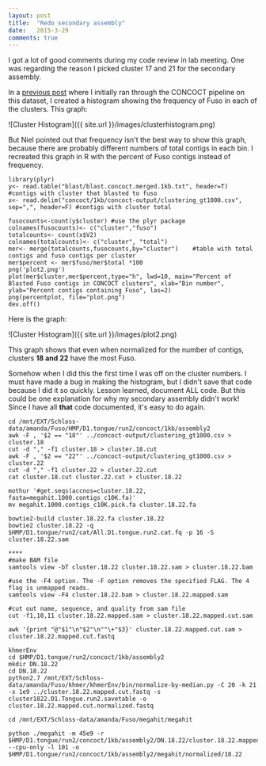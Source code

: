 ```yaml
---
layout: post
title:  "Redo secondary assembly"
date:   2015-3-29
comments: true
---
```


I got a lot of good comments during my code review in lab meeting. One was regarding the reason I picked cluster 17 and 21 for the secondary assembly. 

In a [previous post](http://agelmore.github.io/2015/02/16/Concoct-1kb.html) where I initially ran through the CONCOCT pipeline on this dataset, I created a histogram showing the frequency of Fuso in each of the clusters. This graph:

![Cluster Histogram]({{ site.url }}/images/clusterhistogram.png)

But Niel pointed out that frequency isn't the best way to show this graph, because there are probably different numbers of total contigs in each bin. I recreated this graph in R with the percent of Fuso contigs instead of frequency.

~~~~
library(plyr)
y<- read.table("blast/blast.concoct.merged.1kb.txt", header=T)  #contigs with cluster that blasted to fuso
x<- read.delim("concoct/1kb/concoct-output/clustering_gt1000.csv", sep=",", header=F) #contigs with cluster total

fusocounts<-count(y$cluster) #use the plyr package
colnames(fusocounts)<- c("cluster","fuso")
totalcounts<- count(x$V2)
colnames(totalcounts)<- c("cluster", "total")
mer<- merge(totalcounts,fusocounts,by="cluster")    #table with total contigs and fuso contigs per cluster
mer$percent <- mer$fuso/mer$total *100
png('plot2.png')
plot(mer$cluster,mer$percent,type="h", lwd=10, main="Percent of Blasted Fuso contigs in CONCOCT clusters", xlab="Bin number", ylab="Percent contigs containing Fuso", las=2)
png(percentplot, file="plot.png")
dev.off()
~~~~ 

Here is the graph:

![Cluster Histogram]({{ site.url }}/images/plot2.png)

This graph shows that even when normalized for the number of contigs, clusters **18 and 22** have the most Fuso. 

Somehow when I did this the first time I was off on the cluster numbers. I must have made a bug in making the histogram, but I didn't save that code because I did it so quickly. Lesson learned, document ALL code. But this could be one explanation for why my secondary assembly didn't work! Since I have all **that** code documented, it's easy to do again.


~~~~
cd /mnt/EXT/Schloss-data/amanda/Fuso/HMP/D1.tongue/run2/concoct/1kb/assembly2
awk -F , '$2 == "18"' ../concoct-output/clustering_gt1000.csv > cluster.18 
cut -d "," -f1 cluster.18 > cluster.18.cut
awk -F , '$2 == "22"' ../concoct-output/clustering_gt1000.csv > cluster.22
cut -d "," -f1 cluster.22 > cluster.22.cut
cat cluster.18.cut cluster.22.cut > cluster.18.22

mothur '#get.seqs(accnos=cluster.18.22, fasta=megahit.1000.contigs_c10K.fa)'
mv megahit.1000.contigs_c10K.pick.fa cluster.18.22.fa

bowtie2-build cluster.18.22.fa cluster.18.22
bowtie2 cluster.18.22 -q $HMP/D1.tongue/run2/cat/All.D1.tongue.run2.cat.fq -p 16 -S cluster.18.22.sam 

****
#make BAM file
samtools view -bT cluster.18.22 cluster.18.22.sam > cluster.18.22.bam

#use the -F4 option. The -F option removes the specified FLAG. The 4 flag is unmapped reads. 
samtools view -F4 cluster.18.22.bam > cluster.18.22.mapped.sam

#cut out name, sequence, and quality from sam file
cut -f1,10,11 cluster.18.22.mapped.sam > cluster.18.22.mapped.cut.sam

awk '{print "@"$1"\n"$2"\n""\+"$3}' cluster.18.22.mapped.cut.sam > cluster.18.22.mapped.cut.fastq

khmerEnv
cd $HMP/D1.tongue/run2/concoct/1kb/assembly2
mkdir DN.18.22
cd DN.18.22
python2.7 /mnt/EXT/Schloss-data/amanda/Fuso/khmer/khmerEnv/bin/normalize-by-median.py -C 20 -k 21 -x 1e9 ../cluster.18.22.mapped.cut.fastq -s cluster1822.D1.Tongue.run2.savetable -o cluster.18.22.mapped.cut.normalized.fastq

cd /mnt/EXT/Schloss-data/amanda/Fuso/megahit/megahit

python ./megahit -m 45e9 -r $HMP/D1.tongue/run2/concoct/1kb/assembly2/DN.18.22/cluster.18.22.mapped.cut.normalized.fastq --cpu-only -l 101 -o $HMP/D1.tongue/run2/concoct/1kb/assembly2/megahit/normalized/18.22

~~~~